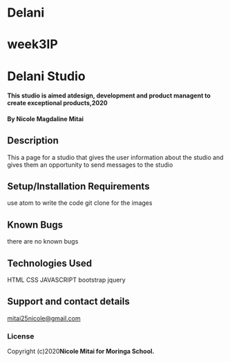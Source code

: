 # Delani
# week3IP
# Delani Studio
#### This studio is aimed atdesign, development and product managent to create exceptional products,2020
#### By Nicole Magdaline Mitai
## Description
This a page for a studio that gives the user information about the studio and gives them an opportunity to send messages to the studio
## Setup/Installation Requirements
use atom to write the code
git clone for the images
## Known Bugs
there are no known bugs
## Technologies Used
HTML
CSS
JAVASCRIPT
bootstrap
jquery
## Support and contact details
mitai25nicole@gmail.com
### License
Copyright (c)2020**Nicole Mitai for Moringa School.**
